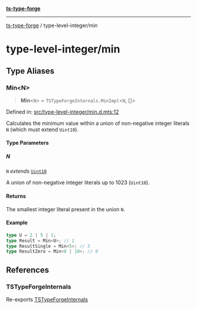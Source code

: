 [**ts-type-forge**](../README.md)

---

[ts-type-forge](../README.md) / type-level-integer/min

# type-level-integer/min

## Type Aliases

### Min\<N\>

> **Min**\<`N`\> = `TSTypeForgeInternals.MinImpl`\<`N`, \[\]\>

Defined in: [src/type-level-integer/min.d.mts:12](https://github.com/noshiro-pf/ts-type-forge/blob/main/src/type-level-integer/min.d.mts#L12)

Calculates the minimum value within a union of non-negative integer literals `N` (which must extend `Uint10`).

#### Type Parameters

##### N

`N` _extends_ [`Uint10`](../constants/int-enum.md#uint10)

A union of non-negative integer literals up to 1023 (`Uint10`).

#### Returns

The smallest integer literal present in the union `N`.

#### Example

```ts
type U = 2 | 5 | 1;
type Result = Min<U>; // 1
type ResultSingle = Min<5>; // 5
type ResultZero = Min<0 | 10>; // 0
```

## References

### TSTypeForgeInternals

Re-exports [TSTypeForgeInternals](../branded-types/brand/namespaces/TSTypeForgeInternals/README.md)
